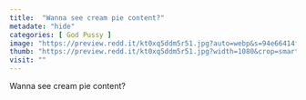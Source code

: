 ```yaml
---
title:  "Wanna see cream pie content?"
metadate: "hide"
categories: [ God Pussy ]
image: "https://preview.redd.it/kt0xq5ddm5r51.jpg?auto=webp&s=94e66414f61f480def7bcc6cbde020442d00ae8c"
thumb: "https://preview.redd.it/kt0xq5ddm5r51.jpg?width=1080&crop=smart&auto=webp&s=7abf25251e4f0a69e94fde8f0ed38f707844597d"
visit: ""
---
```

Wanna see cream pie content?
